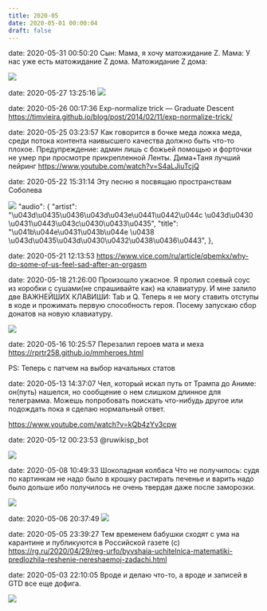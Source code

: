 ```yaml
---
title: 2020-05
date: 2020-05-01 00:00:04
draft: false
---
```


date: 2020-05-31 00:50:20
Сын: Мама, я хочу матожидание Z.
Мама: У нас уже есть матожидание Z дома.
Матожидание Z дома:

![](/img/vk/anbZpETNT9M.jpg)

date: 2020-05-27 13:25:16
![](/img/vk/PmTbZhnALdM.jpg)

date: 2020-05-26 00:17:36
Exp-normalize trick — Graduate Descent
https://timvieira.github.io/blog/post/2014/02/11/exp-normalize-trick/

date: 2020-05-25 03:23:57
Как говорится в бочке меда ложка меда, среди потока контента наивысшего качества должно быть что-то плохое. Предупреждение: админ лишь с божьей помощью и форточки не умер при просмотре прикрепленной Ленты. Дима+Таня лучший пейринг
https://www.youtube.com/watch?v=S4aLJiuTcjQ

date: 2020-05-22 15:31:14
Эту песню я посвящаю пространствам Соболева

![](/img/vk/mOhXjrMEabI.jpg)
      "audio": {
        "artist": "\u043d\u0435\u0436\u043d\u043e\u0441\u0442\u044c \u043d\u0430 \u0431\u0443\u043c\u0430\u0433\u0435",
        "title": "\u041b\u044e\u0431\u043b\u044e \u0438 \u043d\u0435\u043d\u0430\u0432\u0438\u0436\u0443",
      },

date: 2020-05-21 12:13:53
https://www.vice.com/ru/article/qbemkx/why-do-some-of-us-feel-sad-after-an-orgasm

date: 2020-05-18 21:26:00
Произошло ужасное. Я пролил соевый соус из коробки с сушами(не спрашивайте как) на клавиатуру. И мне залило две ВАЖНЕЙШИХ КЛАВИШИ: Tab и Q. Теперь я не могу ставить отступы в коде и прожимать первую способность героя. Посему запускаю сбор донатов на новую клавиатуру.

![](/img/vk/s9eucL7t7-o.jpg)

date: 2020-05-16 10:25:57
Перезалил героев мата и меха
https://rprtr258.github.io/mmheroes.html

PS: Теперь с патчем на выбор начальных статов

date: 2020-05-13 14:37:07
Чел, который искал путь от Трампа до Аниме: он(путь) нашелся, но сообщение о нем слишком длинное для телеграмма. Можешь попробовать поискать что-нибудь другое или подождать пока я сделаю нормальный ответ.

https://www.youtube.com/watch?v=kQb4zYv3cpw

date: 2020-05-12 00:23:53
@ruwikisp_bot

![](/img/vk/mTSKllnRIks.jpg)

date: 2020-05-08 10:49:33
Шоколадная колбаса
Что не получилось: судя по картинкам не надо было в крошку растирать печенье и варить надо было дольше ибо получилось не очень твердая даже после заморозки.

![](/img/vk/uVsUBqPiOJ4.jpg)

date: 2020-05-06 20:37:49
![](/img/vk/clVaCVGx-Wc.jpg)

date: 2020-05-05 23:39:27
Тем временем бабушки сходят с ума на карантине и публикуются в Российской газете (с)
https://rg.ru/2020/04/29/reg-urfo/byvshaia-uchitelnica-matematiki-predlozhila-reshenie-nereshaemoj-zadachi.html

date: 2020-05-03 22:10:05
Вроде и делаю что-то, а вроде и записей в GTD все еще дофига.

![](/img/vk/kLAPDNKG69s.jpg)

